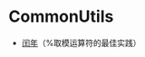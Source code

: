 # CommonUtils
- [闰年](https://github.com/negier/CommonUtils/blob/master/Code/leapyear.c)（%取模运算符的最佳实践）
